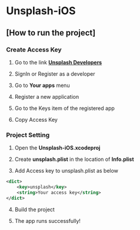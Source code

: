 # Unsplash-iOS

## [How to run the project]

### Create Access Key

1. Go to the link **[Unsplash Developers](https://unsplash.com/developers)**

2. SignIn or Register as a developer

3. Go to **Your apps** menu

4. Register a new application

5. Go to the Keys item of the registered app

6. Copy Access Key

### Project Setting

1. Open the **Unsplash-iOS.xcodeproj**

2. Create **unsplash.plist** in the location of **Info.plist**

3. Add Access key to unsplash.plist as below

```xml
<dict>
	<key>unsplash</key>
	<string>Your access key</string>
</dict>
```

4. Build the project

5. The app runs successfully!




